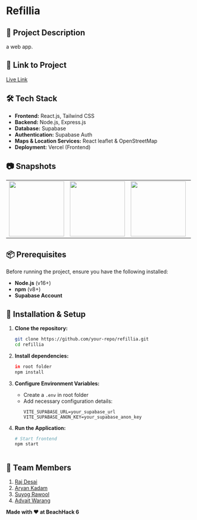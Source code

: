 # **Refillia**  

## 🚀 Project Description  
a web app.  

## 🎯 Link to Project  
[Live Link](https://team-deployers.vercel.app/)  

## 🛠 Tech Stack  
- **Frontend:** React.js, Tailwind CSS  
- **Backend:** Node.js, Express.js  
- **Database:** Supabase  
- **Authentication:** Supabase Auth  
- **Maps & Location Services:** React leaflet & OpenStreetMap
- **Deployment:** Vercel (Frontend)

## 📷 Snapshots
<table>
  <tr>
    <td><img src="https://github.com/user-attachments/assets/15349412-2abf-496b-ae13-53b19a5d89a7" width="150"></td>
    <td><img src="https://github.com/user-attachments/assets/7330194a-4f0f-40bd-8d00-96b44b8504b1" width="150"></td>
    <td><img src="https://github.com/user-attachments/assets/9e4d947e-b875-478e-8cd4-1a5ba8fe07a4" width="150"></td>
    <td><img src="https://github.com/user-attachments/assets/91dbacf0-63a3-4b47-ae3c-220a6507cd3e" width="150"></td>
    <td><img src="https://github.com/user-attachments/assets/303c3d92-1611-4896-8ce1-31b5ec2e8186" width="150"></td>
  </tr>
</table>




## 📦 Prerequisites  
Before running the project, ensure you have the following installed:  
- **Node.js** (v16+)  
- **npm** (v8+)  
- **Supabase Account**   

## 🔧 Installation & Setup  

1. **Clone the repository:**  
   ```bash
   git clone https://github.com/your-repo/refillia.git  
   cd refillia  
   ```  
   
2. **Install dependencies:**  
   ```bash
   in root folder
   npm install  
   ```  

3. **Configure Environment Variables:**  
   - Create a `.env` in root folder  
   - Add necessary configuration details:  
     ```
     VITE_SUPABASE_URL=your_supabase_url
     VITE_SUPABASE_ANON_KEY=your_supabase_anon_key
     ```

4. **Run the Application:**  
   ```bash
   # Start frontend  
   npm start  

   

## 👥 Team Members  
1. [Raj Desai](https://github.com/rajdesai17)  
2. [Aryan Kadam](https://github.com/AryanKadam1134)  
3. [Suyog Rawool](https://github.com/warangadvaitAW)  
4. [Advait Warang](https://github.com/suyograwool)  

**Made with ❤️ at BeachHack 6**
